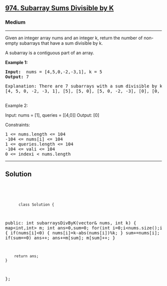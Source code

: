 
<h2><a href="https://leetcode.com/problems/sum-of-even-numbers-after-queries/">974. Subarray Sums Divisible by K</a></h2>
<h3>Medium</h3>
<hr>
<div><p>
Given an integer array nums and an integer k, return the number of non-empty subarrays that have a sum divisible by k.

A subarray is a contiguous part of an array.

 
</p>


<p><strong>Example 1:</strong></p>
<pre><strong>Input:</strong>  nums = [4,5,0,-2,-3,1], k = 5
<strong>Output:</strong> 7
</pre>
<pre>
Explanation: There are 7 subarrays with a sum divisible by k = 5:
[4, 5, 0, -2, -3, 1], [5], [5, 0], [5, 0, -2, -3], [0], [0, -2, -3], [-2, -3]
  </pre>
  
Example 2:

Input: nums = [1], queries = [[4,0]]
Output: [0]
 

Constraints:
<pre>
1 <= nums.length <= 104
-104 <= nums[i] <= 104
1 <= queries.length <= 104
-104 <= vali <= 104
0 <= indexi < nums.length
</pre>
<hr>
 <h2><strong><b>Solution</b></strong></h2>
 <br>
 <pre>
 
          class Solution {
public:
    int subarraysDivByK(vector<int>& nums, int k) {
        map<int,int> m;
        int ans=0,sum=0;
        for(int i=0;i<nums.size();i++)
        {
            if(nums[i]<0) { nums[i]=k-abs(nums[i])%k;  }
           sum+=nums[i]; 
           sum%=k;
           if(sum==0) ans++;
           ans+=m[sum];
           m[sum]++;
        }
      
        return ans;
    }
};
          
 </pre>

